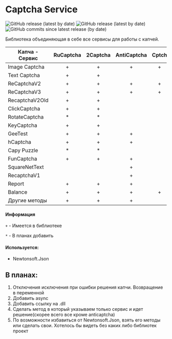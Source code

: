 # Captcha Service

![GitHub release (latest by date)](https://img.shields.io/badge/C%23%20-%20.Net%20Framework%204.5.2-blueviolet)
![GitHub release (latest by date)](https://img.shields.io/github/v/release/odi1n/Captcha-Service)
![GitHub commits since latest release (by date)](https://img.shields.io/github/commits-since/odi1n/Captcha-Service/1.0.5.0)

Библиотека объединяющая в себе все сервисы для работы с капчей.

|  Капча - Сервис | RuCaptcha | 2Captcha | AntiCaptcha| Cptch|CaptchaGuru | Solvecaptcha| Azcaptcha | X-captcha   |         |
| ---             | :---:     | :---:    | :---:      |:---: |:---:       |:---:        |:---:      |:---:        | :---:   |
| Image Captcha   |      +    |   +      | +          |     +|      +     |       *     |    *      |             |         |
| Text Captcha    |      +    |   +      |            |      |            |       *     |    *      |             |         |
| ReCaptchaV2     |      +    |   +      |+           |     +|      +     |       *     |    *      |       *     |         |
| ReCaptchaV3     |      +    |   +      |+           |     +|      +     |             |    *      |             |         |
| RecaptchaV2Old  |      +    |   +      |            |      |            |       *     |           |             |         |
| ClickCaptcha    |      +    |   +      |            |      |            |       *     |           |             |         |
| RotateCaptcha   |      *    |   *      |            |      |            |       *     |           |             |         |
| KeyCaptcha      |      +    |   +      |            |      |            |       *     |           |             |         |
| GeeTest         |      +    |   +      | +          |      |            |             |           |             |         |
| hCaptcha        |      +    |   +      | +          |      |      +     |             |           |             |         |
| Capy Puzzle     |      *    |   *      |            |      |            |             |           |             |         |
| FunCaptcha      |      +    |   +      | +          |      |            |        *    |           |             |         |
| SquareNetText   |           |          | +          |      |            |             |           |             |         |
| RecaptchaV1     |           |          | +          |      |            |        *    |     *     |             |         |
| Report          |      +    |    +     | +          |      |            |             |           |             |         |
| Balance         |      +    |    +     | +          |     +|      +     |        *    |     *     |     *       |         |
| Другие методы   |      +    |    +     | +          |      |            |        *    |     *     |     *       |         |

#### Информация
`+` - Имеется в библиотеке

`*` - В планах добавить
    
#### Используется:
- Newtonsoft.Json
    
## В планах:
  1. Отключения исключения при ошибки решения капчи. Возвращение в переменной
  2. Добавить async
  3. Добавить ссылку на .dll
  4. Сделать метод в который указываем только сервис и идет решение(скорее всего все кроме anticaptcha)
  5. По возможности избавиться от Newtonsoft.Json, взять его методы или сделать свои. Хотелось бы видеть без каких либо библиотек проект
